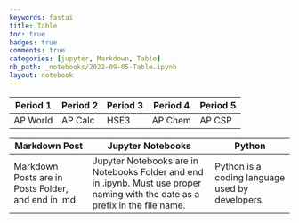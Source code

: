 ```yaml
---
keywords: fastai
title: Table
toc: true 
badges: true
comments: true
categories: [jupyter, Markdown, Table]
nb_path: _notebooks/2022-09-05-Table.ipynb
layout: notebook
---
```


<!--
#################################################
### THIS FILE WAS AUTOGENERATED! DO NOT EDIT! ###
#################################################
# file to edit: _notebooks/2022-09-05-Table.ipynb
-->

<div class="container" id="notebook-container">
        
<div class="cell border-box-sizing text_cell rendered"><div class="inner_cell">
<div class="text_cell_render border-box-sizing rendered_html">
<table>
<thead><tr>
<th>Period 1</th>
<th>Period 2</th>
<th>Period 3</th>
<th>Period 4</th>
<th>Period 5</th>
</tr>
</thead>
<tbody>
<tr>
<td>AP World</td>
<td>AP Calc</td>
<td>HSE3</td>
<td>AP Chem</td>
<td>AP CSP</td>
</tr>
</tbody>
</table>
<table>
<thead><tr>
<th>Markdown Post</th>
<th>Jupyter Notebooks</th>
<th>Python</th>
</tr>
</thead>
<tbody>
<tr>
<td>Markdown Posts are in Posts Folder, and end in .md.</td>
<td>Jupyter Notebooks are in Notebooks Folder and end in .ipynb. Must use proper naming with the date as a prefix in the file name.</td>
<td>Python is a coding language used by developers.</td>
</tr>
</tbody>
</table>

</div>
</div>
</div>
</div>
 

